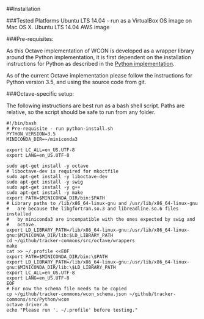 ##Installation

###Tested Platforms
Ubuntu LTS 14.04 - run as a VirtualBox OS image on Mac OS X.
Ubuntu LTS 14.04 AWS image

###Pre-requisites:

As this Octave implementation of WCON is developed as a wrapper
library around the Python implementation, it is first dependent on the
installation instructions for Python as described in the [Python
implementation](../Python/INSTALL.md).

As of the current Octave implementation please follow the instructions
for Python version 3.5, and using the source code from git.

###Octave-specific setup:

The following instructions are best run as a bash shell script. Paths
are relative, so the script should be safe to run from any folder.

```
#!/bin/bash
# Pre-requisite - run python-install.sh
PYTHON_VERSION=3.5
MINICONDA_DIR=~/miniconda3

export LC_ALL=en_US.UTF-8
export LANG=en_US.UTF-8

sudo apt-get install -y octave
# liboctave-dev is required for mkoctfile
sudo apt-get install -y liboctave-dev
sudo apt-get install -y swig
sudo apt-get install -y g++
sudo apt-get install -y make
export PATH=$MINICONDA_DIR/bin:$PATH
# Library paths to /lib/x86_64-linux-gnu and /usr/lib/x86_64-linux-gnu
#   are because the libgfortran.so.3 and libreadline.so.6 files installed
#   by miniconda3 are incompatible with the ones expected by swig and
#   octave.
export LD_LIBRARY_PATH=/lib/x86_64-linux-gnu:/usr/lib/x86_64-linux-gnu:$MINICONDA_DIR/lib:$LD_LIBRARY_PATH
cd ~/github/tracker-commons/src/octave/wrappers
make
cat >> ~/.profile <<EOF
export PATH=$MINICONDA_DIR/bin:\$PATH
export LD_LIBRARY_PATH=/lib/x86_64-linux-gnu:/usr/lib/x86_64-linux-gnu:$MINICONDA_DIR/lib:\$LD_LIBRARY_PATH
export LC_ALL=en_US.UTF-8
export LANG=en_US.UTF-8
EOF
# For now the schema file needs to be copied
cp ~/github/tracker-commons/wcon_schema.json ~/github/tracker-commons/src/Python/wcon
octave driver.m
echo "Please run '. ~/.profile' before testing."
```
